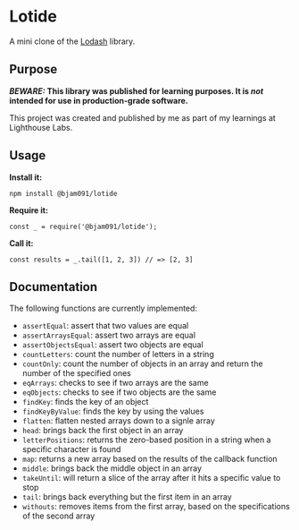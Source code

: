 # Lotide

A mini clone of the [Lodash](https://lodash.com) library.

## Purpose

**_BEWARE:_ This library was published for learning purposes. It is _not_ intended for use in production-grade software.**

This project was created and published by me as part of my learnings at Lighthouse Labs. 

## Usage

**Install it:**

`npm install @bjam091/lotide`

**Require it:**

`const _ = require('@bjam091/lotide');`

**Call it:**

`const results = _.tail([1, 2, 3]) // => [2, 3]`

## Documentation

The following functions are currently implemented:


* `assertEqual`: assert that two values are equal
* `assertArraysEqual`: assert two arrays are equal
* `assertObjectsEqual`: assert two objects are equal
* `countLetters`: count the number of letters in a string
* `countOnly`: count the number of objects in an array and return the number of the specified ones
* `eqArrays`: checks to see if two arrays are the same
* `eqObjects`: checks to see if two objects are the same
* `findKey`: finds the key of an object
* `findKeyByValue`: finds the key by using the values
* `flatten`: flatten nested arrays down to a signle array
* `head`: brings back the first object in an array
* `letterPositions`: returns the zero-based position in a string when a specific character is found
* `map`: returns a new array based on the results of the callback function
* `middle`: brings back the middle object in an array
* `takeUntil`: will return a slice of the array after it hits a specific value to stop
* `tail`: brings back everything but the first item in an array
* `withouts`: removes items from the first array, based on the specifications of the second array